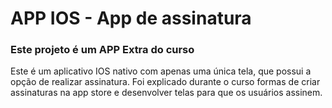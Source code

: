 # APP IOS - App de assinatura
### Este projeto é um APP Extra do curso
Este é um aplicativo IOS nativo com apenas uma única tela, que possui a opção de realizar assinatura. Foi explicado durante o curso formas de criar assinaturas na app store e desenvolver telas para que os usuários assinem.